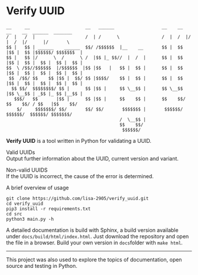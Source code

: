 Verify UUID
===========

    __     __                     __   ______                  __    __  __    __  ______  _______
    /  |   /  |                   /  | /      \                /  |  /  |/  |  /  |/      |/       \
    $$ |   $$ | ______    ______  $$/ /$$$$$$  |__    __       $$ |  $$ |$$ |  $$ |$$$$$$/ $$$$$$$  |
    $$ |   $$ |/      \  /      \ /  |$$ |_ $$//  |  /  |      $$ |  $$ |$$ |  $$ |  $$ |  $$ |  $$ |
    $$  \ /$$//$$$$$$  |/$$$$$$  |$$ |$$   |   $$ |  $$ |      $$ |  $$ |$$ |  $$ |  $$ |  $$ |  $$ |
     $$  /$$/ $$    $$ |$$ |  $$/ $$ |$$$$/    $$ |  $$ |      $$ |  $$ |$$ |  $$ |  $$ |  $$ |  $$ |
      $$ $$/  $$$$$$$$/ $$ |      $$ |$$ |     $$ \__$$ |      $$ \__$$ |$$ \__$$ | _$$ |_ $$ |__$$ |
       $$$/   $$       |$$ |      $$ |$$ |     $$    $$ |      $$    $$/ $$    $$/ / $$   |$$    $$/
        $/     $$$$$$$/ $$/       $$/ $$/       $$$$$$$ |       $$$$$$/   $$$$$$/  $$$$$$/ $$$$$$$/
                                               /  \__$$ |
                                               $$    $$/
                                                $$$$$$/

**Verify UUID** is a tool written in Python for validating a UUID.

Valid UUIDs<br>
Output further information about the UUID, current version and variant.

Non-valid UUIDS<br>
If the UUID is incorrect, the cause of the error is determined.


A brief overview of usage
```
git clone https://github.com/lisa-2905/verify_uuid.git
cd verify_uuid
pip3 install -r requirements.txt
cd src
python3 main.py -h
```

A detailed documentation is build with Sphinx, a build version available under `docs/build/html/index.html`. Just 
download the repository and open the file in a browser.
Build your own version in `docs`folder with `make html`.

----------

This project was also used to explore the topics of documentation, open source and testing in Python.
